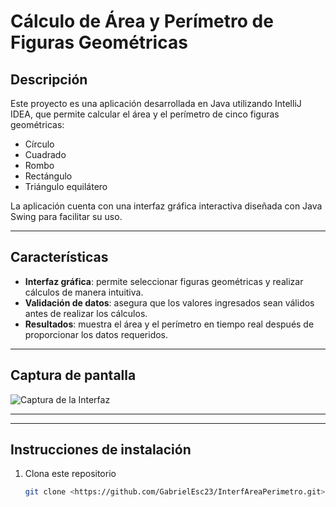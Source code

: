 # **Cálculo de Área y Perímetro de Figuras Geométricas**

## **Descripción**
Este proyecto es una aplicación desarrollada en Java utilizando IntelliJ IDEA, que permite calcular el área y el perímetro de cinco figuras geométricas:
- Círculo
- Cuadrado
- Rombo
- Rectángulo
- Triángulo equilátero

La aplicación cuenta con una interfaz gráfica interactiva diseñada con Java Swing para facilitar su uso.

---

## **Características**
- **Interfaz gráfica**: permite seleccionar figuras geométricas y realizar cálculos de manera intuitiva.
- **Validación de datos**: asegura que los valores ingresados sean válidos antes de realizar los cálculos.
- **Resultados**: muestra el área y el perímetro en tiempo real después de proporcionar los datos requeridos.

---

## **Captura de pantalla**
![Captura de la Interfaz](ruta/a/tu/captura.png)

---


---

## **Instrucciones de instalación**
1. Clona este repositorio 
   ```bash
   git clone <https://github.com/GabrielEsc23/InterfAreaPerimetro.git>

